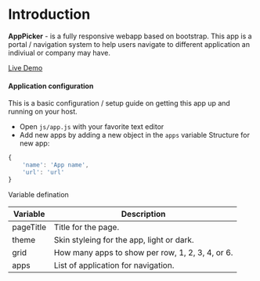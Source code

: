 # Introduction
**AppPicker** - is a fully responsive webapp based on bootstrap. This app is a portal / navigation system to help users navigate to different application an indiviual or company may have.

[Live Demo](https://prabhdeepsingh.github.io/AppPicker/)

#### Application configuration
This is a basic configuration / setup guide on getting this app up and running on your host.
- Open `js/app.js` with your favorite text editor
- Add new apps by adding a new object in the `apps` variable
Structure for new app:
```javascript
{
	'name': 'App name',
	'url': 'url'
}
```

Variable defination

Variable | Description
-------- | -----------
pageTitle | Title for the page.
theme | Skin styleing for the app, light or dark.
grid | How many apps to show per row, 1, 2, 3, 4, or 6.
apps | List of application for navigation.
